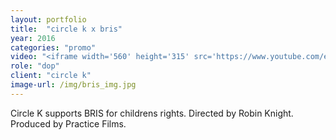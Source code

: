 ```yaml
---
layout: portfolio
title:  "circle k x bris"
year: 2016
categories: "promo"
video: "<iframe width='560' height='315' src='https://www.youtube.com/embed/dtn6dWw6qBw?rel=0&amp;controls=0&amp;showinfo=0' frameborder='0' allowfullscreen></iframe><iframe width='560' height='315' src='https://www.youtube.com/embed/dtn6dWw6qBw?rel=0&amp;controls=0&amp;showinfo=0' frameborder='0' allowfullscreen></iframe>"
role: "dop"
client: "circle k"
image-url: /img/bris_img.jpg
---
```


Circle K supports BRIS for childrens rights. Directed by Robin Knight. Produced by Practice Films.
